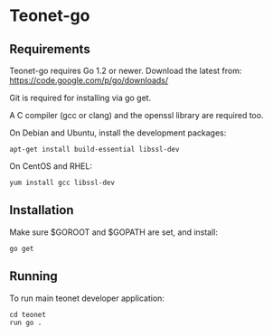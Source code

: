 # Teonet-go


## Requirements

Teonet-go requires Go 1.2 or newer. Download the latest from: https://code.google.com/p/go/downloads/

Git is required for installing via go get.

A C compiler (gcc or clang) and the openssl library are required too.

On Debian and Ubuntu, install the development packages:

    apt-get install build-essential libssl-dev

On CentOS and RHEL:

    yum install gcc libssl-dev


## Installation

Make sure $GOROOT and $GOPATH are set, and install:

    go get


## Running

To run main teonet developer application:

    cd teonet
    run go .
